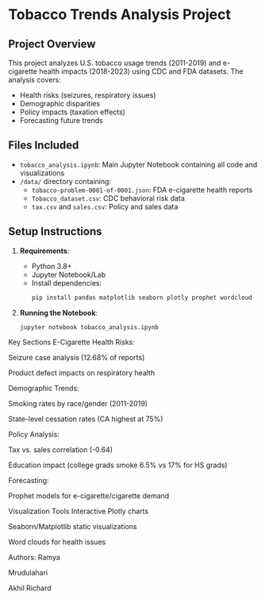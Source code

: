 # Tobacco Trends Analysis Project

## Project Overview
This project analyzes U.S. tobacco usage trends (2011-2019) and e-cigarette health impacts (2018-2023) using CDC and FDA datasets. The analysis covers:
- Health risks (seizures, respiratory issues)
- Demographic disparities
- Policy impacts (taxation effects)
- Forecasting future trends

## Files Included
- `tobacco_analysis.ipynb`: Main Jupyter Notebook containing all code and visualizations
- `/data/` directory containing:
  - `tobacco-problem-0001-of-0001.json`: FDA e-cigarette health reports
  - `Tobacco_dataset.csv`: CDC behavioral risk data
  - `tax.csv` and `sales.csv`: Policy and sales data

## Setup Instructions
1. **Requirements**:
   - Python 3.8+
   - Jupyter Notebook/Lab
   - Install dependencies:
     ```bash
     pip install pandas matplotlib seaborn plotly prophet wordcloud
     ```

2. **Running the Notebook**:
   ```bash
   jupyter notebook tobacco_analysis.ipynb
Key Sections
E-Cigarette Health Risks:

Seizure case analysis (12.68% of reports)

Product defect impacts on respiratory health

Demographic Trends:

Smoking rates by race/gender (2011-2019)

State-level cessation rates (CA highest at 75%)

Policy Analysis:

Tax vs. sales correlation (-0.64)

Education impact (college grads smoke 6.5% vs 17% for HS grads)

Forecasting:

Prophet models for e-cigarette/cigarette demand

Visualization Tools
Interactive Plotly charts

Seaborn/Matplotlib static visualizations

Word clouds for health issues

Authors:
Ramya

Mrudulahari

Akhil Richard
